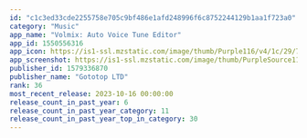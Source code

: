 ```yaml
---
id: "c1c3ed33cde2255758e705c9bf486e1afd248996f6c8752244129b1aa1f723a0"
category: "Music"
app_name: "Volmix: Auto Voice Tune Editor"
app_id: 1550556316
app_icon: https://is1-ssl.mzstatic.com/image/thumb/Purple116/v4/1c/29/7a/1c297a76-d27e-7083-b4d0-9379538fd710/AppIcon30-1x_U007emarketing-0-10-0-85-220.png/1024x1024bb.png
app_screenshot: https://is1-ssl.mzstatic.com/image/thumb/PurpleSource112/v4/20/54/c2/2054c22d-5f8d-f672-84b6-da7ffe753bba/e8fbb13d-1111-4acf-89c9-a29fa3234e36_iphoneX_2.png/1242x2688bb.png
publisher_id: 1579336870
publisher_name: "Gototop LTD"
rank: 36
most_recent_release: 2023-10-16 00:00:00
release_count_in_past_year: 6
release_count_in_past_year_category: 11
release_count_in_past_year_top_in_category: 30
---
```

